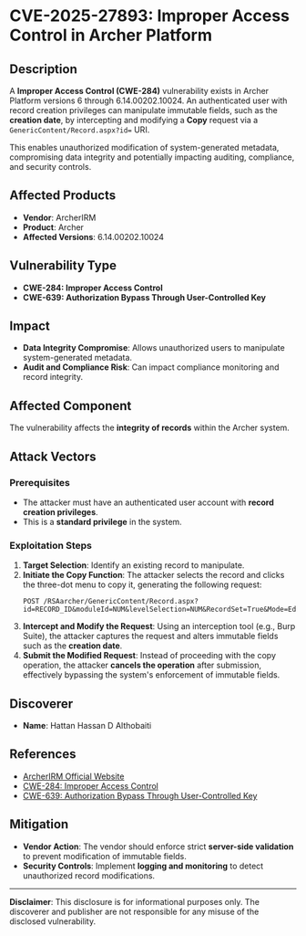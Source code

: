 # CVE-2025-27893: Improper Access Control in Archer Platform

## Description
A **Improper Access Control (CWE-284)** vulnerability exists in Archer Platform versions 6 through 6.14.00202.10024. An authenticated user with record creation privileges can manipulate immutable fields, such as the **creation date**, by intercepting and modifying a **Copy** request via a `GenericContent/Record.aspx?id=` URI. 

This enables unauthorized modification of system-generated metadata, compromising data integrity and potentially impacting auditing, compliance, and security controls.

## Affected Products
- **Vendor**: ArcherIRM
- **Product**: Archer
- **Affected Versions**: 6.14.00202.10024

## Vulnerability Type
- **CWE-284: Improper Access Control**
- **CWE-639: Authorization Bypass Through User-Controlled Key**

## Impact
- **Data Integrity Compromise**: Allows unauthorized users to manipulate system-generated metadata.
- **Audit and Compliance Risk**: Can impact compliance monitoring and record integrity.

## Affected Component
The vulnerability affects the **integrity of records** within the Archer system.

## Attack Vectors
### Prerequisites
- The attacker must have an authenticated user account with **record creation privileges**.
- This is a **standard privilege** in the system.

### Exploitation Steps
1. **Target Selection**: Identify an existing record to manipulate.
2. **Initiate the Copy Function**: The attacker selects the record and clicks the three-dot menu to copy it, generating the following request:
   ```http
   POST /RSAarcher/GenericContent/Record.aspx?id=RECORD_ID&moduleId=NUM&levelSelection=NUM&RecordSet=True&Mode=Edit&pr=VALUE&rr=VALUE
   ```
3. **Intercept and Modify the Request**: Using an interception tool (e.g., Burp Suite), the attacker captures the request and alters immutable fields such as the **creation date**.
4. **Submit the Modified Request**: Instead of proceeding with the copy operation, the attacker **cancels the operation** after submission, effectively bypassing the system's enforcement of immutable fields.

## Discoverer
- **Name**: Hattan Hassan D Althobaiti

## References
- [ArcherIRM Official Website](https://archerirm.com)
- [CWE-284: Improper Access Control](https://cwe.mitre.org/data/definitions/284.html)
- [CWE-639: Authorization Bypass Through User-Controlled Key](https://cwe.mitre.org/data/definitions/639.html)

## Mitigation
- **Vendor Action**: The vendor should enforce strict **server-side validation** to prevent modification of immutable fields.
- **Security Controls**: Implement **logging and monitoring** to detect unauthorized record modifications.

---
**Disclaimer**: This disclosure is for informational purposes only. The discoverer and publisher are not responsible for any misuse of the disclosed vulnerability.
